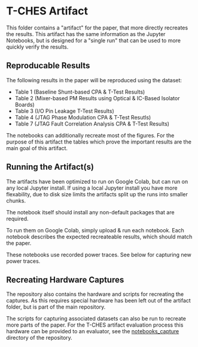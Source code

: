 # T-CHES Artifact

This folder contains a "artifact" for the paper, that more directly recreates the results. This artifact has the same information as the Jupyter Notebooks, but is designed for a "single run" that can be used to more quickly verify the results.

## Reproducable Results

The following results in the paper will be reproduced using the dataset:

* Table 1 (Baseline Shunt-based CPA & T-Test Results)
* Table 2 (Mixer-based PM Results using Optical & IC-Based Isolator Boards)
* Table 3 (I/O Pin Leakage T-Test Results)
* Table 4 (JTAG Phase Modulation CPA & T-Test Resutls)
* Table 7 (JTAG Fault Correlation Analysis CPA & T-Test Results)

The notebooks can additionally recreate most of the figures. For the purpose of this artifact the tables which prove the important results are the main goal of this artifact.


## Running the Artifact(s)

The artifacts have been optimized to run on Google Colab, but can run on any local Jupyter install. If using a local Jupyter install you have more flexability, due to disk size limits the artifacts split up the runs into smaller chunks.

The notebook itself should install any non-default packages that are required.

To run them on Google Colab, simply upload & run each notebook. Each notebook describes the expected recreateable results, which should match the paper.

These notebooks use recorded power traces. See below for capturing new power traces.

## Recreating Hardware Captures

The repository also contains the hardware and scripts for recreating the captures. As this requires special hardware has been left out of the artifact folder, but is part of the main repository.

The scripts for capturing associated datasets can also be run to recreate more parts of the paper. For the T-CHES artifact evaluation process this hardware can be provided to an evaluator, see the [notebooks_capture](https://github.com/colinoflynn/phase-modulation-sca/tree/main/notebooks_capture) directory of the repository.
